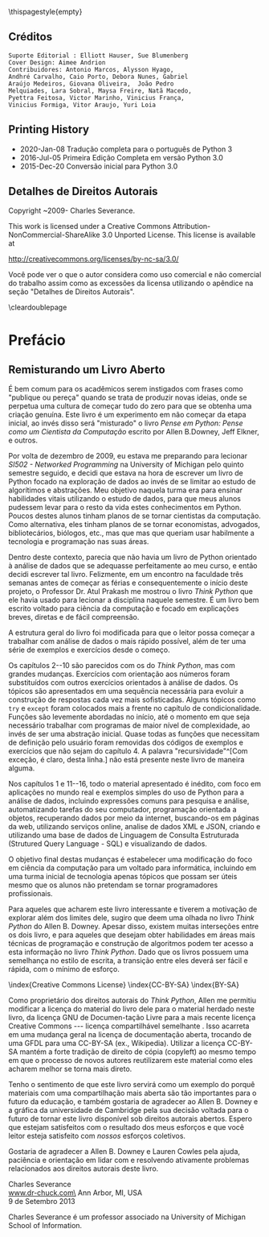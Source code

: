 \thispagestyle{empty}

Créditos
-------

    Suporte Editorial : Elliott Hauser, Sue Blumenberg
    Cover Design: Aimee Andrion
    Contribuidores: Antonio Marcos, Alysson Hyago,
    Andhré Carvalho, Caio Porto, Debora Nunes, Gabriel
    Araújo Medeiros, Giovana Oliveira,  João Pedro 
    Melquiades, Lara Sobral, Maysa Freire, Natã Macedo, 
    Pyettra Feitosa, Victor Marinho, Vinicius França, 
    Vinicius Formiga, Vitor Araujo, Yuri Loia

 

Printing History
----------------
* 2020-Jan-08 Tradução completa para o português de Python 3
* 2016-Jul-05 Primeira Edição Completa em versão Python 3.0
* 2015-Dec-20 Conversão inicial para Python 3.0 

Detalhes de Direitos Autorais
-----------------

Copyright ~2009- Charles Severance.

This work is licensed under a Creative Commons
Attribution-NonCommercial-ShareAlike 3.0 Unported License.
This license is available at

http://creativecommons.org/licenses/by-nc-sa/3.0/

Você pode ver o que o autor considera como uso comercial e não comercial do trabalho assim como as excessões da licensa utilizando o apêndice na seção "Detalhes de Direitos Autorais".

\cleardoublepage

Prefácio
=======

Remisturando um Livro Aberto
---------------------

É bem comum para os acadêmicos serem instigados com frases como "publique ou pereça" quando se trata de produzir novas ideias, onde se perpetua uma cultura de começar tudo do zero para que se obtenha uma criação genuína. Este livro é um experimento em não começar da etapa inicial, ao invés disso será "misturado" o livro *Pense em Python: Pense como um Cientista da Computação* escrito por Allen B.Downey, Jeff Elkner, e outros.

Por volta de dezembro de 2009, eu estava me preparando para lecionar
*SI502 - Networked Programming* na University of Michigan pelo quinto semestre seguido, e decidi que estava na hora de escrever um livro de Python focado na exploração de dados ao invés de se limitar ao estudo de algorítimos e abstrações. Meu objetivo naquela turma era para ensinar habilidades vitais utilizando o estudo de dados, para que meus alunos pudessem levar para o resto da vida estes conhecimentos em Python. Poucos destes alunos tinham planos de se tornar cientistas da computação. Como alternativa, eles tinham planos de se tornar economistas, advogados, bibliotecários, biólogos, etc., mas que
mas que queriam usar habilmente a tecnologia e programação nas suas áreas.

Dentro deste contexto, parecia que não havia um livro de Python orientado à análise de dados que se adequasse perfeitamente ao meu curso, e então decidi escrever tal livro. Felizmente, em um encontro na faculdade três semanas antes de começar as férias e consequentemente o início deste projeto, o Professor Dr. Atul Prakash me mostrou o livro *Think Python* que ele havia usado para lecionar a disciplina naquele semestre. É um livro bem escrito voltado para ciência da computação e focado em explicações breves, diretas e de fácil compreensão.

A estrutura geral do livro foi modificada para que o leitor possa começar a trabalhar com análise de dados o mais rápido possível, além de ter uma série de exemplos e exercícios desde o começo.

Os capítulos 2--10 são parecidos com os do *Think Python*, mas com grandes mudanças. Exercícios com orientação aos números foram substituídos com outros exercícios orientados à análise de dados. Os tópicos são apresentados em uma sequência necessária para evoluir a construção de respostas cada vez mais sofisticadas. Alguns tópicos como `try` e `except` foram colocados mais a frente no capítulo de condicionalidade.  Funções são levemente abordadas no início, até o momento em que seja necessário trabalhar com programas de maior nível de complexidade, ao invés de ser uma abstração inicial. Quase todas as funções que necessitam de definição pelo usuário foram removidas dos códigos de exemplos e exercícios que não sejam do capítulo 4. A palavra "recursividade"^[Com exceção, é claro, desta linha.] não está presente neste livro de maneira alguma. 

Nos capítulos 1 e 11--16, todo o material apresentado é inédito, com foco em aplicações no mundo real e exemplos simples do uso de Python para a análise de dados, incluindo expressões comuns para pesquisa e análise, automatizando tarefas do seu computador, programação orientada a objetos, recuperando dados por meio da internet, buscando-os em páginas da web, utilizando serviços online, analise de dados XML e JSON, criando e utilizando uma base de dados de Linguagem de Consulta Estruturada (Strutured Query Language - SQL) e visualizando de dados.

O objetivo final destas mudanças é estabelecer uma modificação do foco em ciência da computação para um voltado para informática, incluindo em uma turma inicial de tecnologia apenas tópicos que possam ser úteis mesmo que os alunos não pretendam se tornar programadores profissionais.

Para aqueles que acharem este livro interessante e tiverem a motivação de explorar além dos limites dele, sugiro que deem uma olhada no livro *Think Python* do Allen B. Downey. Apesar disso, existem muitas interseções entre os dois livro, e para aqueles que desejam obter habilidades em áreas mais técnicas de programação e construção de algoritmos podem ter acesso a esta informação no livro *Think Python*. Dado que os livros possuem uma semelhança no estilo de escrita, a transição entre eles deverá ser fácil e rápida, com o mínimo de esforço.

\index{Creative Commons License}
\index{CC-BY-SA}
\index{BY-SA}

Como proprietário dos direitos autorais do *Think Python*, Allen me permitiu modificar a licença do material do livro dele para o material herdado neste livro, da  licença GNU de Documen-tação Livre para a mais recente licença Creative Commons --- licença compartilhável semelhante . Isso acarreta em uma mudança geral na licença de documentação aberta, trocando de uma GFDL para uma CC-BY-SA (ex., Wikipedia). Utilizar a licença CC-BY-SA mantém a forte tradição de direito de cópia (copyleft) ao mesmo tempo em que o processo de novos autores reutilizarem este material como eles acharem melhor se torna mais direto.

Tenho o sentimento de que este livro servirá como um exemplo do porquê materiais com uma compartilhação mais aberta são tão importantes para o futuro da educação, e também gostaria de agradecer ao Allen B. Downey e a gráfica da universidade de Cambridge pela sua decisão voltada para o futuro de tornar este livro disponível sob direitos autorais abertos. Espero que estejam satisfeitos com o resultado dos meus esforços e que você leitor esteja satisfeito com *nossos* esforços coletivos.


Gostaria de agradecer a Allen B. Downey e Lauren Cowles pela ajuda, paciência e orientação em lidar com e resolvendo ativamente problemas relacionados aos direitos autorais deste livro.

Charles Severance\
www.dr-chuck.com\
Ann Arbor, MI, USA\
9 de Setembro 2013


Charles Severance é um professor associado na  University of Michigan School of Information.

